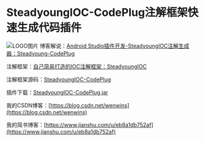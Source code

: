 # SteadyoungIOC-CodePlug注解框架快速生成代码插件

![LOGO图片](https://www.jianshu.com/c/3734b4eb3d17)
博客解说：[Android Studio插件开发-SteadyoungIOC注解生成器：Steadyoung-CodePlug](https://www.jianshu.com/p/dea6b3388709)

注解框架：[自己简易打造的IOC注解框架：SteadyoungIOC](https://www.jianshu.com/p/0c11f3f27ddc)

注解框架源码：[SteadyoungIOC-CodePlug](https://github.com/Steadyoung/SteadyoungIOC-CodePlug)

插件下载：[SteadyoungIOC-CodePlug.jar](https://raw.githubusercontent.com/Steadyoung/SteadyoungIOC-CodePlug/master/SteadyoungIOC-CodePlug.jar)

我的CSDN博客：[https://blog.csdn.net/wenwins](https://blog.csdn.net/wenwins)  

我的简书博客：[https://www.jianshu.com/u/eb8a1db752af](https://www.jianshu.com/u/eb8a1db752af)
